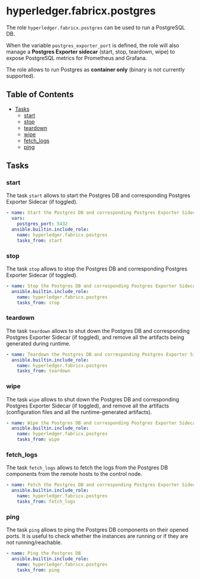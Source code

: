# hyperledger.fabricx.postgres

The role `hyperledger.fabricx.postgres` can be used to run a PostgreSQL DB.

When the variable `postgres_exporter_port` is defined, the role will also manage a **Postgres Exporter sidecar** (start, stop, teardown, wipe) to expose PostgreSQL metrics for Prometheus and Grafana.

The role allows to run Postgres as **container only** (binary is not currently supported).

## Table of Contents <!-- omit in toc -->

- [Tasks](#tasks)
  - [start](#start)
  - [stop](#stop)
  - [teardown](#teardown)
  - [wipe](#wipe)
  - [fetch_logs](#fetch_logs)
  - [ping](#ping)

## Tasks

### start

The task `start` allows to start the Postgres DB and corresponding Postgres Exporter Sidecar (if toggled).

```yaml
- name: Start the Postgres DB and corresponding Postgres Exporter Sidecar (if toggled)
  vars:
    postgres_port: 5432
  ansible.builtin.include_role:
    name: hyperledger.fabricx.postgres
    tasks_from: start
```

### stop

The task `stop` allows to stop the Postgres DB and corresponding Postgres Exporter Sidecar (if toggled).

```yaml
- name: Stop the Postgres DB and corresponding Postgres Exporter Sidecar (if toggled)
  ansible.builtin.include_role:
    name: hyperledger.fabricx.postgres
    tasks_from: stop
```

### teardown

The task `teardown` allows to shut down the Postgres DB and corresponding Postgres Exporter Sidecar (if toggled), and remove all the artifacts being generated during runtime.

```yaml
- name: Teardown the Postgres DB and corresponding Postgres Exporter Sidecar (if toggled)
  ansible.builtin.include_role:
    name: hyperledger.fabricx.postgres
    tasks_from: teardown
```

### wipe

The task `wipe` allows to shut down the Postgres DB and corresponding Postgres Exporter Sidecar (if toggled), and remove all the artifacts (configuration files and all the runtime-generated artifacts).

```yaml
- name: Wipe the Postgres DB and corresponding Postgres Exporter Sidecar (if toggled)
  ansible.builtin.include_role:
    name: hyperledger.fabricx.postgres
    tasks_from: wipe
```

### fetch_logs

The task `fetch_logs` allows to fetch the logs from the Postgres DB components from the remote hosts to the control node.

```yaml
- name: Fetch the Postgres DB and corresponding Postgres Exporter Sidecar (if toggled) logs
  ansible.builtin.include_role:
    name: hyperledger.fabricx.postgres
    tasks_from: fetch_logs
```

### ping

The task `ping` allows to ping the Postgres DB components on their opened ports. It is useful to check whether the instances are running or if they are not running/reachable.

```yaml
- name: Ping the Postgres DB
  ansible.builtin.include_role:
    name: hyperledger.fabricx.postgres
    tasks_from: ping
```
